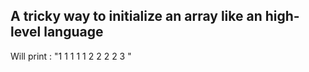 A tricky way to initialize an array like an high-level language
---------------


Will print : "1 1 1 1 1 2 2 2 2 3 "
